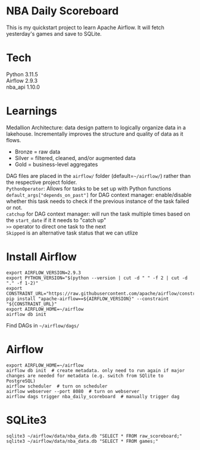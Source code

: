 # NBA Daily Scoreboard
This is my quickstart project to learn Apache Airflow. It will fetch yesterday's games and save to SQLite.

# Tech
Python 3.11.5  
Airflow 2.9.3  
nba_api 1.10.0

# Learnings
Medallion Architecture: data design pattern to logically organize data in a lakehouse. Incrementally improves the structure and quality of data as it flows.
* Bronze = raw data
* Silver = filtered, cleaned, and/or augmented data
* Gold = business-level aggregates  

DAG files are placed in the `airflow/` folder (default=`~/airflow/`) rather than the respective project folder.  
`PythonOperator`: Allows for tasks to be set up with Python functions  
`default_args["depends_on_past"]` for DAG context manager: enable/disable whether this task needs to check if the previous instance of the task failed or not.  
`catchup` for DAG context manager: will run the task multiple times based on the `start_date` if it it needs to "catch up"  
`>>` operator to direct one task to the next  
`Skipped` is an alternative task status that we can utlize  

# Install Airflow
```
export AIRFLOW_VERSION=2.9.3
export PYTHON_VERSION="$(python --version | cut -d " " -f 2 | cut -d "." -f 1-2)"
export CONSTRAINT_URL="https://raw.githubusercontent.com/apache/airflow/constraints-${AIRFLOW_VERSION}/constraints-${PYTHON_VERSION}.txt"
pip install "apache-airflow==${AIRFLOW_VERSION}" --constraint "${CONSTRAINT_URL}"
export AIRFLOW_HOME=~/airflow
airflow db init
```
Find DAGs in `~/airflow/dags/`

# Airflow
```
export AIRFLOW_HOME=~/airflow
airflow db init  # create metadata. only need to run again if major changes are needed for metadata (e.g. switch from SQlite to PostgreSQL)
airflow scheduler  # turn on scheduler
airflow webserver --port 8080  # turn on webserver
airflow dags trigger nba_daily_scoreboard  # manually trigger dag
```

# SQLite3
```
sqlite3 ~/airflow/data/nba_data.db "SELECT * FROM raw_scoreboard;"
sqlite3 ~/airflow/data/nba_data.db "SELECT * FROM games;"
```
